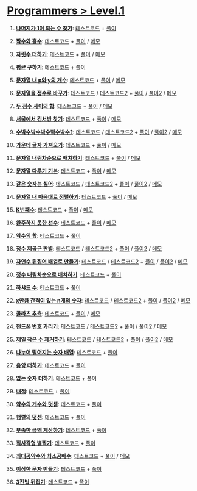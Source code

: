 # [Programmers > Level.1](https://school.programmers.co.kr/learn/challenges?order=acceptance_desc&levels=1&languages=javascript)

1. [**나머지가 1이 되는 수 찾기**](https://school.programmers.co.kr/learn/courses/30/lessons/87389):
    [테스트코드](./find-number-1-as-rest/solution.spec.js) +
    [풀이](./find-number-1-as-rest/solution.js)

2. [**짝수와 홀수**](https://school.programmers.co.kr/learn/courses/30/lessons/12937):
    [테스트코드](./even-and-odd/solution.spec.js) +
    [풀이](./even-and-odd/solution.js) /
    [메모](./even-and-odd#readme)

3. [**자릿수 더하기**](https://school.programmers.co.kr/learn/courses/30/lessons/12931):
    [테스트코드](./add-digits/solution.spec.js) +
    [풀이](./add-digits/solution.js) /
    [메모](./add-digits#readme)

4. [**평균 구하기**](https://school.programmers.co.kr/learn/courses/30/lessons/12944):
    [테스트코드](./get-average/solution.spec.js) +
    [풀이](./get-average/solution.js)

5. [**문자열 내 p와 y의 개수**](https://school.programmers.co.kr/learn/courses/30/lessons/12916):
    [테스트코드](./count-p-and-y/solution.spec.js) +
    [풀이](./count-p-and-y/solution.js) /
    [메모](./count-p-and-y#readme)

6. [**문자열을 정수로 바꾸기**](https://school.programmers.co.kr/learn/courses/30/lessons/12925):
    [테스트코드](./string-to-number/solution.number.spec.js) /
    [테스트코드2](./string-to-number/solution.parseInt.spec.js) +
    [풀이](./string-to-number/solution.number.js) /
    [풀이2](./string-to-number/solution.parseInt.js) /
    [메모](./string-to-number#readme)

7. [**두 정수 사이의 합**](https://school.programmers.co.kr/learn/courses/30/lessons/12912):
    [테스트코드](./sum-between-two-integers/solution.spec.js) +
    [풀이](./sum-between-two-integers/solution.js) /
    [메모](./sum-between-two-integers#readme)

8. [**서울에서 김서방 찾기**](https://school.programmers.co.kr/learn/courses/30/lessons/12919):
    [테스트코드](./find-mr-kim/solution.spec.js) +
    [풀이](./find-mr-kim/solution.js) /
    [메모](./find-mr-kim#readme)

9. [**수박수박수박수박수박수?**](https://school.programmers.co.kr/learn/courses/30/lessons/12922):
    [테스트코드](./wartermelon/solution.array.spec.js) /
    [테스트코드2](./wartermelon/solution.string.spec.js) +
    [풀이](./wartermelon/solution.array.js) /
    [풀이2](./wartermelon/solution.string.js) /
    [메모](./wartermelon#readme)

10. [**가운데 글자 가져오기**](https://school.programmers.co.kr/learn/courses/30/lessons/12903):
    [테스트코드](./get-center-word/solution.spec.js) +
    [풀이](./get-center-word/solution.js) /
    [메모](./get-center-word#readme)

11. [**문자열 내림차순으로 배치하기**](https://school.programmers.co.kr/learn/courses/30/lessons/12919):
    [테스트코드](./descending-string/solution.spec.js) +
    [풀이](./descending-string/solution.js) /
    [메모](./descending-string#readme)

12. [**문자열 다루기 기본**](https://school.programmers.co.kr/learn/courses/30/lessons/12918):
    [테스트코드](./string-basic/solution.spec.js) +
    [풀이](./string-basic/solution.js) /
    [메모](./string-basic#readme)

13. [**같은 숫자는 싫어**](https://school.programmers.co.kr/learn/courses/30/lessons/12906):
    [테스트코드](./hate-same-number/solution.for.spec.js) /
    [테스트코드2](./hate-same-number/solution.filter-api.spec.js) +
    [풀이](./hate-same-number/solution.for.js) /
    [풀이2](./hate-same-number/solution.filter-api.js) /
    [메모](./hate-same-number#readme)

14. [**문자열 내 마음대로 정렬하기**](https://school.programmers.co.kr/learn/courses/30/lessons/12915):
    [테스트코드](./sorting-string/solution.spec.js) +
    [풀이](./sorting-string/solution.js) /
    [메모](./sorting-string#readme)

15. [**K번째수**](https://school.programmers.co.kr/learn/courses/30/lessons/42748):
    [테스트코드](./find-kth-number/solution.spec.js) +
    [풀이](./find-kth-number/solution.js) /
    [메모](./find-kth-number#readme)

16. [**완주하지 못한 선수**](https://school.programmers.co.kr/learn/courses/30/lessons/42576):
    [테스트코드](./unfinished-player/solution.spec.js) +
    [풀이](./unfinished-player/solution.js) /
    [메모](./unfinished-player#readme)

17. [**약수의 합**](https://school.programmers.co.kr/learn/courses/30/lessons/12928):
    [테스트코드](./sum-aliquot/solution.spec.js) +
    [풀이](./sum-aliquot/solution.js)

18. [**정수 제곱근 판별**](https://school.programmers.co.kr/learn/courses/30/lessons/12934):
    [테스트코드](./interger-square-root/solution.noMath.spec.js) /
    [테스트코드2](./interger-square-root/solution.Math.spec.js) +
    [풀이](./interger-square-root/solution.noMath.js) /
    [풀이2](./interger-square-root/solution.Math.js) /
    [메모](./unfinished-player#readme)

19. [**자연수 뒤집어 배열로 만들기**](https://school.programmers.co.kr/learn/courses/30/lessons/12932):
    [테스트코드](./number-to-array/solution.map.spec.js) /
    [테스트코드2](./number-to-array/solution.toString.spec.js) +
    [풀이](./number-to-array/solution.map.js) /
    [풀이2](./number-to-array/solution.toString.js) /
    [메모](./number-to-array#readme)

20. [**정수 내림차순으로 배치하기**](https://school.programmers.co.kr/learn/courses/30/lessons/12933):
    [테스트코드](./descending-order-number/solution.spec.js) +
    [풀이](./descending-order-number/solution.map.js)  

21. [**하샤드 수**](https://school.programmers.co.kr/learn/courses/30/lessons/12947):
    [테스트코드](./harshad-number/solution.spec.js) +
    [풀이](./harshad-number/solution.js)  

22. [**x만큼 간격이 있는 n개의 숫자**](https://school.programmers.co.kr/learn/courses/30/lessons/12954):
    [테스트코드](./x-space-numbers/solution.for.spec.js) /
    [테스트코드2](./x-space-numbers/solution.fill.spec.js) +
    [풀이](./x-space-numbers/solution.for.js)  /
    [풀이2](./x-space-numbers/solution.fill.js) /
    [메모](./x-space-numbers#readme)  

23. [**콜라츠 추측**](https://school.programmers.co.kr/learn/courses/30/lessons/12943):
    [테스트코드](./collatz-conjecture/solution.spec.js) +
    [풀이](./collatz-conjecture/solution.js)   /
    [메모](./collatz-conjecture#readme)  

24. [**핸드폰 번호 가리기**](https://school.programmers.co.kr/learn/courses/30/lessons/12948):
    [테스트코드](./hide-mobile-number/solution.fill.spec.js) /
    [테스트코드2](./hide-mobile-number/solution.replace.spec.js) +
    [풀이](./hide-mobile-number/solution.fill.js)  /
    [풀이2](./hide-mobile-number/solution.replace.js)  /
    [메모](./hide-mobile-number#readme)  

25. [**제일 작은 수 제거하기**](https://school.programmers.co.kr/learn/courses/30/lessons/12935):
    [테스트코드](./remove-smallest-number/solution.splice.spec.js) /
    [테스트코드2](./remove-smallest-number/solution.min.spec.js) +
    [풀이](./remove-smallest-number/solution.splice.js)  /
    [풀이2](./remove-smallest-number/solution.min.js)  /
    [메모](./remove-smallest-number#readme)  

26. [**나누어 떨어지는 숫자 배열**](https://school.programmers.co.kr/learn/courses/30/lessons/12910):
    [테스트코드](./divisive-array-of-numbers/solution.spec.js) +
    [풀이](./divisive-array-of-numbers/solution.js)  

27. [**음양 더하기**](https://school.programmers.co.kr/learn/courses/30/lessons/76501):
    [테스트코드](./sum-positive-negative/solution.spec.js) +
    [풀이](./sum-positive-negative/solution.js)  

28. [**없는 숫자 더하기**](https://school.programmers.co.kr/learn/courses/30/lessons/86051):
    [테스트코드](./sum-missing-number/solution.spec.js) +
    [풀이](./sum-missing-number/solution.js)  

29. [**내적**](https://school.programmers.co.kr/learn/courses/30/lessons/70128):
    [테스트코드](./dot-product/solution.spec.js) +
    [풀이](./dot-product/solution.js)

30. [**약수의 개수와 덧셈**](https://school.programmers.co.kr/learn/courses/30/lessons/77884):
    [테스트코드](./count-aliquot-and-sum/solution.spec.js) +
    [풀이](./count-aliquot-and-sum/solution.js)  

31. [**행렬의 덧셈**](https://school.programmers.co.kr/learn/courses/30/lessons/12950):
    [테스트코드](./sum-matrix/solution.spec.js) +
    [풀이](./sum-matrix/solution.js)  

32. [**부족한 금액 계산하기**](https://school.programmers.co.kr/learn/courses/30/lessons/82612):
    [테스트코드](./count-insufficient-money/solution.spec.js) +
    [풀이](./count-insufficient-money/solution.js)

33. [**직사각형 별찍기**](https://school.programmers.co.kr/learn/courses/30/lessons/12969):
    [테스트코드](./rectangular-star/solution.spec.js) +
    [풀이](./rectangular-star/solution.js)  

34. [**최대공약수와 최소공배수**](https://school.programmers.co.kr/learn/courses/30/lessons/12940):
    [테스트코드](./greatest-least-common-multiple/solution.spec.js) +
    [풀이](./greatest-least-common-multiple/solution.js)  /
    [메모](./greatest-least-common-multiple#readme)  

35. [**이상한 문자 만들기**](https://school.programmers.co.kr/learn/courses/30/lessons/12930):
    [테스트코드](./make-strange-text/solution.spec.js) +
    [풀이](./make-strange-text/solution.js)  

36. [**3진법 뒤집기**](https://school.programmers.co.kr/learn/courses/30/lessons/68935):
    [테스트코드](./ternary-flip/solution.spec.js) +
    [풀이](./ternary-flip/solution.js)  
